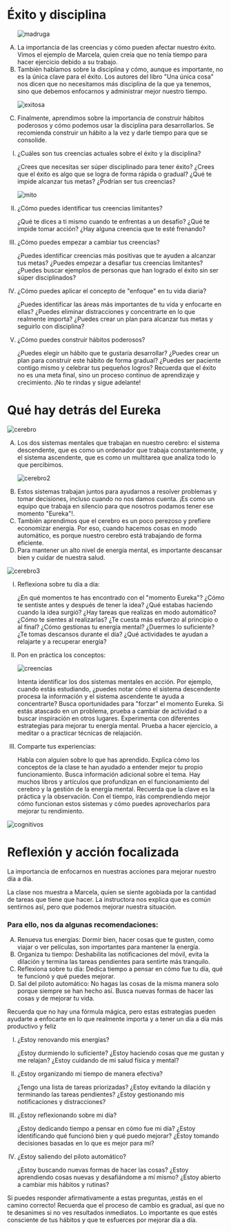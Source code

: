  <h1> Éxito y disciplina</h1>

<ol type='A'>
 
![madruga](https://github.com/user-attachments/assets/44ac406e-ff31-4366-93de-9782374b2b1c)


<li>La importancia de las creencias y cómo pueden afectar nuestro éxito. Vimos el ejemplo de Marcela, quien creía que no tenía tiempo para hacer ejercicio debido a su trabajo.</li>
<li>También hablamos sobre la disciplina y cómo, aunque es importante, no es la única clave para el éxito. Los autores del libro "Una única cosa" nos dicen que no necesitamos más disciplina de la que ya tenemos, sino que debemos enfocarnos y administrar mejor nuestro tiempo.</li>

![exitosa](https://github.com/user-attachments/assets/08b2042f-34cd-486d-b77e-0202096799a2)

<li>Finalmente, aprendimos sobre la importancia de construir hábitos poderosos y cómo podemos usar la disciplina para desarrollarlos. Se recomienda construir un hábito a la vez y darle tiempo para que se consolide.</li>
</ol>

<ol type='I'>
<li>¿Cuáles son tus creencias actuales sobre el éxito y la disciplina?
 
¿Crees que necesitas ser súper disciplinado para tener éxito?
¿Crees que el éxito es algo que se logra de forma rápida o gradual?
¿Qué te impide alcanzar tus metas? ¿Podrían ser tus creencias?</li>

![mito](https://github.com/user-attachments/assets/8f8888bf-a7fc-44ea-a7a0-1460b7334381)

<li>¿Cómo puedes identificar tus creencias limitantes?

¿Qué te dices a ti mismo cuando te enfrentas a un desafío?
¿Qué te impide tomar acción?
¿Hay alguna creencia que te esté frenando?</li>
<li>¿Cómo puedes empezar a cambiar tus creencias?

¿Puedes identificar creencias más positivas que te ayuden a alcanzar tus metas?
¿Puedes empezar a desafiar tus creencias limitantes?
¿Puedes buscar ejemplos de personas que han logrado el éxito sin ser súper disciplinados?</li>
<li>¿Cómo puedes aplicar el concepto de "enfoque" en tu vida diaria?

¿Puedes identificar las áreas más importantes de tu vida y enfocarte en ellas?
¿Puedes eliminar distracciones y concentrarte en lo que realmente importa?
¿Puedes crear un plan para alcanzar tus metas y seguirlo con disciplina?</li>
<li>¿Cómo puedes construir hábitos poderosos?

¿Puedes elegir un hábito que te gustaría desarrollar?
¿Puedes crear un plan para construir este hábito de forma gradual?
¿Puedes ser paciente contigo mismo y celebrar tus pequeños logros?
Recuerda que el éxito no es una meta final, sino un proceso continuo de aprendizaje y crecimiento. ¡No te rindas y sigue adelante!</li>
</ol>


<h1>Qué hay detrás del Eureka </h1>

![cerebro](https://github.com/user-attachments/assets/f992416a-6ebd-4eb9-9159-d5509a514f52)

<ol type='A'>
<li>Los dos sistemas mentales que trabajan en nuestro cerebro: el sistema descendente, que es como un ordenador que trabaja constantemente, y el sistema ascendente, que es como un multitarea que analiza todo lo que percibimos.
 
![cerebro2](https://github.com/user-attachments/assets/40980212-b9bc-4d05-bae0-911d4901e58e)

</li>
<li>Estos sistemas trabajan juntos para ayudarnos a resolver problemas y tomar decisiones, incluso cuando no nos damos cuenta. ¡Es como un equipo que trabaja en silencio para que nosotros podamos tener ese momento "Eureka"!.</li>
<li>También aprendimos que el cerebro es un poco perezoso y prefiere economizar energía. Por eso, cuando hacemos cosas en modo automático, es porque nuestro cerebro está trabajando de forma eficiente.</li>
<li>Para mantener un alto nivel de energía mental, es importante descansar bien y cuidar de nuestra salud.</li>
</ol>

![cerebro3](https://github.com/user-attachments/assets/05c01f88-88a9-40a0-89d0-8f1fed4705a0)

<ol type='I'>

<li>Reflexiona sobre tu día a día:

¿En qué momentos te has encontrado con el "momento Eureka"? ¿Cómo te sentiste antes y después de tener la idea? ¿Qué estabas haciendo cuando la idea surgió?
¿Hay tareas que realizas en modo automático? ¿Cómo te sientes al realizarlas? ¿Te cuesta más esfuerzo al principio o al final?
¿Cómo gestionas tu energía mental? ¿Duermes lo suficiente? ¿Te tomas descansos durante el día? ¿Qué actividades te ayudan a relajarte y a recuperar energía?</li>

<li>Pon en práctica los conceptos:
 
 ![creencias](https://github.com/user-attachments/assets/8724715d-c827-4906-ae91-59d6d3e69909)

Intenta identificar los dos sistemas mentales en acción. Por ejemplo, cuando estás estudiando, ¿puedes notar cómo el sistema descendente procesa la información y el sistema ascendente te ayuda a concentrarte?
Busca oportunidades para "forzar" el momento Eureka. Si estás atascado en un problema, prueba a cambiar de actividad o a buscar inspiración en otros lugares.
Experimenta con diferentes estrategias para mejorar tu energía mental. Prueba a hacer ejercicio, a meditar o a practicar técnicas de relajación.</li>
<li> Comparte tus experiencias:

Habla con alguien sobre lo que has aprendido. Explica cómo los conceptos de la clase te han ayudado a entender mejor tu propio funcionamiento.
Busca información adicional sobre el tema. Hay muchos libros y artículos que profundizan en el funcionamiento del cerebro y la gestión de la energía mental.
Recuerda que la clave es la práctica y la observación. Con el tiempo, irás comprendiendo mejor cómo funcionan estos sistemas y cómo puedes aprovecharlos para mejorar tu rendimiento.</li>
</ol>

![cognitivos](https://github.com/user-attachments/assets/7bf2f020-9cba-4f0e-a741-2e5c64d2abef)


 <h1>Reflexión y acción focalizada</h1>
<p> La importancia de enfocarnos en nuestras acciones para mejorar nuestro día a día.

La clase nos muestra a Marcela, quien se siente agobiada por la cantidad de tareas que tiene que hacer. La instructora nos explica que es común sentirnos así, pero que podemos mejorar nuestra situación.</p>

<h3>Para ello, nos da algunas recomendaciones:</h3>

<ol type='A'>
<li>Renueva tus energías: Dormir bien, hacer cosas que te gusten, como viajar o ver películas, son importantes para mantener la energía.</li>
<li>Organiza tu tiempo: Deshabilita las notificaciones del móvil, evita la dilación y termina las tareas pendientes para sentirte más tranquilo.</li>
<li>Reflexiona sobre tu día: Dedica tiempo a pensar en cómo fue tu día, qué te funcionó y qué puedes mejorar.</li>
<li>Sal del piloto automático: No hagas las cosas de la misma manera solo porque siempre se han hecho así. Busca nuevas formas de hacer las cosas y de mejorar tu vida.</li>

</ol>
<p>Recuerda que no hay una fórmula mágica, pero estas estrategias pueden ayudarte a enfocarte en lo que realmente importa y a tener un día a día más productivo y feliz</p>


<ol type='I'>
<li>¿Estoy renovando mis energías?

¿Estoy durmiendo lo suficiente?
¿Estoy haciendo cosas que me gustan y me relajan?
¿Estoy cuidando de mi salud física y mental?</li>
<li>¿Estoy organizando mi tiempo de manera efectiva?

¿Tengo una lista de tareas priorizadas?
¿Estoy evitando la dilación y terminando las tareas pendientes?
¿Estoy gestionando mis notificaciones y distracciones?</li>
<li>¿Estoy reflexionando sobre mi día?

¿Estoy dedicando tiempo a pensar en cómo fue mi día?
¿Estoy identificando qué funcionó bien y qué puedo mejorar?
¿Estoy tomando decisiones basadas en lo que es mejor para mí?</li>
<li>¿Estoy saliendo del piloto automático?

¿Estoy buscando nuevas formas de hacer las cosas?
¿Estoy aprendiendo cosas nuevas y desafiándome a mí mismo?
¿Estoy abierto a cambiar mis hábitos y rutinas?
</li>
</ol>

<p>Si puedes responder afirmativamente a estas preguntas, ¡estás en el camino correcto! Recuerda que el proceso de cambio es gradual, así que no te desanimes si no ves resultados inmediatos. Lo importante es que estés consciente de tus hábitos y que te esfuerces por mejorar día a día.</p>



